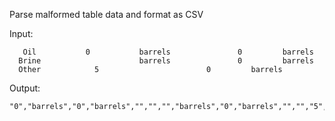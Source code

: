 Parse malformed table data and format as CSV

Input:
```
   Oil           0           barrels               0         barrels
  Brine                      barrels               0         barrels
  Other            5                        0         barrels
```

Output:
```
"0","barrels","0","barrels","","","","barrels","0","barrels","","","5","","0","barrels","","",
```
